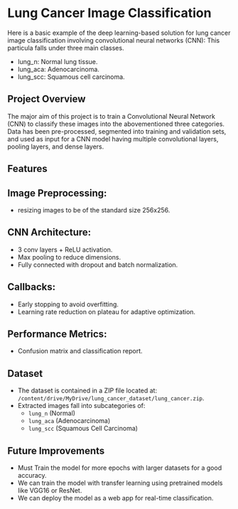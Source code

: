 # Lung Cancer Image Classification
Here is a basic example of the deep learning-based solution for lung cancer image classification involving convolutional neural networks (CNN): This particula falls under three main classes.
- lung_n: Normal lung tissue.
- lung_aca: Adenocarcinoma.
- lung_scc: Squamous cell carcinoma.

## Project Overview
The major aim of this project is to train a Convolutional Neural Network (CNN) to classify these images into the abovementioned three categories. Data has been pre-processed, segmented into training and validation sets, and used as input for a CNN model having multiple convolutional layers, pooling layers, and dense layers.

## Features
## Image Preprocessing:
- resizing images to be of the standard size 256x256.
## CNN Architecture:
  - 3 conv layers + ReLU activation.
  - Max pooling to reduce dimensions.
  - Fully connected with dropout and batch normalization.
## Callbacks:
  - Early stopping to avoid overfitting.
  - Learning rate reduction on plateau for adaptive optimization.
## Performance Metrics:
  - Confusion matrix and classification report.
## Dataset
- The dataset is contained in a ZIP file located at: `/content/drive/MyDrive/lung_cancer_dataset/lung_cancer.zip`.
- Extracted images fall into subcategories of:
  - `lung_n` (Normal)
  - `lung_aca` (Adenocarcinoma)
  - `lung_scc` (Squamous Cell Carcinoma)
## Future Improvements
- Must Train the model for more epochs with larger datasets for a good accuracy.
- We can train the model with transfer learning using pretrained models like VGG16 or ResNet.
- We can deploy the model as a web app for real-time classification.
